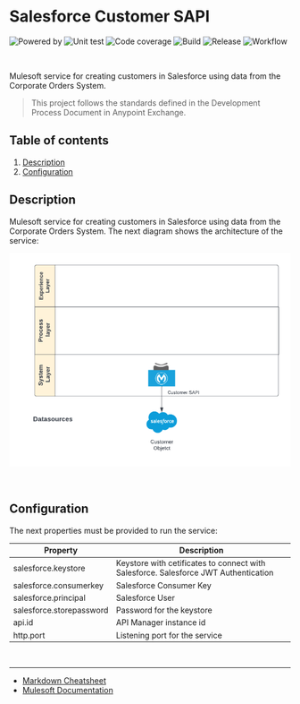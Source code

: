 # Salesforce Customer SAPI
![Powered by](https://img.shields.io/badge/Powered%20by-Mulesoft-blue.svg)
  ![Unit test](https://gist.githubusercontent.com/jpontdia/2f22ca2ddf1ba473d6e2cff61cc2fba9/raw/micorp-customer-sapi-ut.svg)
  ![Code coverage](https://gist.githubusercontent.com/jpontdia/2f22ca2ddf1ba473d6e2cff61cc2fba9/raw/micorp-customer-sapi-cc.svg)
  ![Build](https://github.com/jpontdia/micorp-customer-sapi/actions/workflows/build.yml/badge.svg)
  ![Release](https://gist.githubusercontent.com/jpontdia/2f22ca2ddf1ba473d6e2cff61cc2fba9/raw/micorp-customer-sapi-re.svg)
  ![Workflow](https://gist.githubusercontent.com/jpontdia/2f22ca2ddf1ba473d6e2cff61cc2fba9/raw/micorp-customer-sapi-wf.svg)

<br>

Mulesoft service for creating customers in Salesforce using data from the Corporate Orders System.
 
  > This project follows the standards defined in the Development Process Document in Anypoint Exchange. 
  
## Table of contents
1. [Description](#description) 
1. [Configuration](#configuration)

## Description  
Mulesoft service for creating customers in Salesforce using data from the Corporate Orders System. The next diagram shows the architecture of the service:

![architecture](https://github.com/jpontdia/micorp-customer-sapi/raw/main/docs/architecture.png)

<br>
 
## Configuration

The next properties must be provided to run the service:

| Property                  | Description               |
| ------------------------- | ------------------------- |
| salesforce.keystore       | Keystore with cetificates to connect with Salesforce. Salesforce JWT Authentication |
| salesforce.consumerkey    | Salesforce Consumer Key   |
| salesforce.principal      | Salesforce User           |
| salesforce.storepassword  | Password for the keystore |
| api.id                    | API Manager instance id |
| http.port                 | Listening port for the service |

<br>

---

- [Markdown Cheatsheet](https://github.com/adam-p/markdown-here/wiki/Markdown-Cheatsheet)
- [Mulesoft Documentation](https://docs.mulesoft.com/general/)
